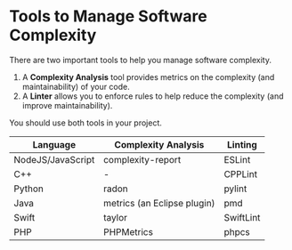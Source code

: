 
# Tools to Manage Software Complexity

There are two important tools to help you manage software complexity.

1. A **Complexity Analysis** tool provides metrics on the complexity (and maintainability) of your code.
2. A **Linter** allows you to enforce rules to help reduce the complexity (and improve maintainability).

You should use both tools in your project.

| Language          | Complexity Analysis         | Linting   |
| ----------------- | --------------------------- | --------- |
| NodeJS/JavaScript |	complexity-report           | ESLint    |
| C++               | -                           | CPPLint   |
| Python            |	radon                       | pylint    |
| Java              |	metrics (an Eclipse plugin) | pmd       |
| Swift             |	taylor                      | SwiftLint |
| PHP               | PHPMetrics                  | phpcs     |
